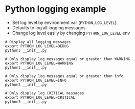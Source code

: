 # Python logging example

- Set log level by environment var (`PYTHON_LOG_LEVEL`)
- Defaults to log all logging messages
- Change log level easily by changing `PYTHON_LOG_LEVEL` env

```
# Display all logging messages
export PYTHON_LOG_LEVEL=DEBUG
python3 __init__.py

# Only display log messages equal or greater than WARNING
export PYTHON_LOG_LEVEL=WARNING
python3 __init__.py

# Only display log messages equal or greater than info
export PYTHON_LOG_LEVEL=INFO
python3 __init__.py

# Only display log CRITICAL messages 
export PYTHON_LOG_LEVEL=CRITICAL
python3 __init__.py


```
